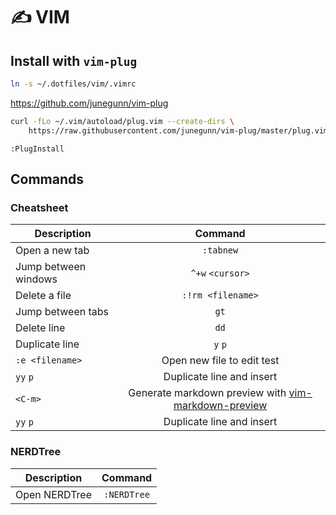 # ✍️ VIM
## Install with `vim-plug`

```bash
ln -s ~/.dotfiles/vim/.vimrc
```

https://github.com/junegunn/vim-plug

```bash
curl -fLo ~/.vim/autoload/plug.vim --create-dirs \
    https://raw.githubusercontent.com/junegunn/vim-plug/master/plug.vim
```
`:PlugInstall`

## Commands
### Cheatsheet
| Description   |      Command      |
|----------|:-------------:|
| Open a new tab |  `:tabnew` |
| Jump between windows | `^+w` `<cursor>` |
| Delete a file | `:!rm <filename>` |
| Jump between tabs | `gt` |
| Delete line | `dd` |
| Duplicate line | `y` `p` |
| `:e <filename>` | Open new file to edit test |
| `yy` `p` | Duplicate line and insert |
| `<C-m>` | Generate markdown preview with [vim-markdown-preview](https://github.com/JamshedVesuna/vim-markdown-preview) |
| `yy` `p` | Duplicate line and insert |


### NERDTree
| Description   |      Command      |
|----------|:-------------:|
| Open NERDTree |    `:NERDTree`   |


